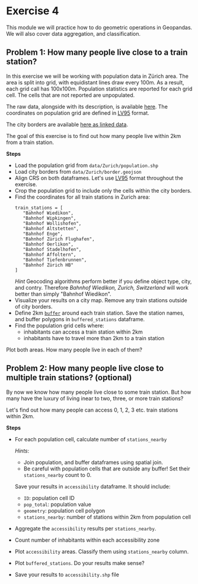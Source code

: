 # Exercise 4

This module we will practice how to do geometric operations in Geopandas. We will also cover data aggregation, and classification.

## Problem 1: How many people live close to a train station?

In this exercise we will be working with population data in Zürich area. The area is split into grid, with equidistant lines draw every 100m. As a result, each grid call has 100x100m. Population statistics are reported for each grid cell. The cells that are not reported are unpopulated.

The raw data, alongside with its description, is available [here](https://www.bfs.admin.ch/bfs/en/home/services/geostat/swiss-federal-statistics-geodata/population-buildings-dwellings-persons/population-housholds-from-2010.assetdetail.3543467.html). The coordinates on population grid are defined in [LV95](https://epsg.io/2056) format.

The city borders are available [here as linked data](https://ld.geo.admin.ch/boundaries/municipality/261).

The goal of this exercise is to find out how many people live within 2km from a train station.

**Steps**
- Load the population grid from `data/Zurich/population.shp`
- Load city borders from `data/Zurich/border.geojson`
- Align CRS on both dataframes. Let's use [LV95](https://epsg.io/2056) format throughout the exercise.
- Crop the population grid to include only the cells within the city borders.
- Find the coordinates for all train stations in Zurich area:
   ```
   train_stations = [
      "Bahnhof Wiedikon",
      "Bahnhof Wipkingen",
      "Bahnhof Wollishofen",
      "Bahnhof Altstetten",
      "Bahnhof Enge",
      "Bahnhof Zürich Flughafen",
      "Bahnhof Oerlikon",
      "Bahnhof Stadelhofen",
      "Bahnhof Affoltern",
      "Bahnhof Tiefenbrunnen",
      "Bahnhof Zürich HB"
   ]
   ```
   *Hint* Geocoding algorithms perform better if you define object type, city, and contry. Therefore *Bahnhof Wiedikon, Zurich, Switzerland* will work better than simply "Bahnhof Wiedikon".
- Visualize your results on a city map. Remove any train stations outside of city borders.
- Define 2km [`buffer`](https://geopandas.org/docs/user_guide/geometric_manipulations.html#GeoSeries.buffer) around each train station. Save the station names, and buffer polygons in `buffered_stations` dataframe.
- Find the population grid cells where:
   - inhabitants can access a train station within 2km
   - inhabitants have to travel more than 2km to a train station

Plot both areas. How many people live in each of them?
## Problem 2: How many people live close to multiple train stations? (optional)

By now we know how many people live close to some train station. But how many have the luxury of living inear to two, three, or more train stations?

Let's find out how many people can access 0, 1, 2, 3 etc. train stations within 2km.

**Steps**
- For each population cell, calculate number of `stations_nearby`

   *Hints*:
   - Join population, and buffer dataframes using spatial join.
   - Be careful with population cells that are outside any buffer! Set their `stations_nearby` count to 0.

   Save your results in `accessibility` dataframe. It should include:
   * `ID`: population cell ID
   * `pop_total`: population value
   * `geometry`: population cell polygon
   * `stations_nearby`: number of stations within 2km from population cell

- Aggregate the `accessibility` results per `stations_nearby`.
- Count number of inhabitants within each accessibility zone
- Plot `accessibility` areas. Classify them using `stations_nearby` column.
- Plot `buffered_stations`. Do your results make sense?
- Save your results to `accessibility.shp` file